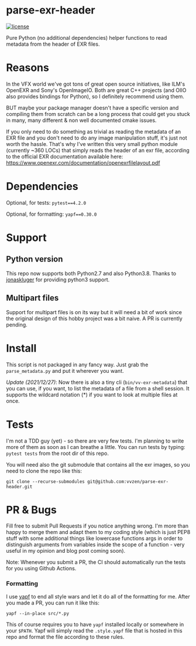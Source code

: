 # parse-exr-header
[![license](https://img.shields.io/github/license/vvzen/parse-exr-header)](https://github.com/vvzen/parse-exr-header/blob/master/LICENSE)


Pure Python (no additional dependencies) helper functions to read metadata from the header of EXR files.

# Reasons
In the VFX world we've got tons of great open source initiatives, like ILM's OpenEXR and Sony's OpenImageIO.
Both are great C++ projects (and OIIO also provides bindings for Python), so I definitely recommend using them.

BUT maybe your package manager doesn't have a specific version and compiling them from scratch can be a long process that could get you stuck in many, many different & non well documented cmake issues.

If you only need to do something as trivial as reading the metadata of an EXR file and you don't need to do any image manipulation stuff, it's just not worth the hassle.
That's why I've written this very small python module (currently ~360 LOCs) that simply reads the header of an exr file, according to the official EXR documentation available here: https://www.openexr.com/documentation/openexrfilelayout.pdf

# Dependencies
Optional, for tests:
`pytest==4.2.0`

Optional, for formatting:
`yapf==0.30.0`

# Support

## Python version
This repo now supports both Python2.7 and also Python3.8.
Thanks to [jonaskluger](https://github.com/jonaskluger) for providing python3 support.

## Multipart files
Support for multipart files is on its way but it will need a bit of work since the original design of this hobby project was a bit naive. A PR is currently pending.

# Install
This script is not packaged in any fancy way. Just grab the `parse_metadata.py` and put it wherever you want.

_Update (2021/12/27)_: Now there is also a tiny cli (`bin/vv-exr-metadata`) that you can use, if you want, to list the metadata of a file from a shell session. It supports the wildcard notation (*) if you want to look at multiple files at once.

# Tests
I'm not a TDD guy (yet) - so there are very few tests. I'm planning to write more of them as soon as I can breathe a little.
You can run tests by typing: `pytest tests` from the root dir of this repo.

You will need also the git submodule that contains all the exr images, so you need to clone the repo like this:

`git clone --recurse-submodules git@github.com:vvzen/parse-exr-header.git`

# PR & Bugs
Fill free to submit Pull Requests if you notice anything wrong. I'm more than happy to merge them and adapt them to my coding style (which is just PEP8 stuff with some additional things like lowercase functions args in order to distinguish arguments from variables inside the scope of a function - very useful in my opinion and blog post coming soon).

Note: Whenever you submit a PR, the CI should automatically run the tests for you using Github Actions.

### Formatting
I use [yapf](https://github.com/google/yapf) to end all style wars and let it do all of the formatting for me. After you made a PR, you can run it like this:
```
yapf --in-place src/*.py
```

This of course requires you to have `yapf` installed locally or somewhere in your `$PATH`.
Yapf will simply read the `.style.yapf` file that is hosted in this repo and format the file according to these rules.
